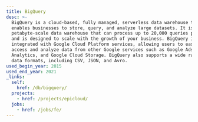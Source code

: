 ```yaml
---
title: BigQuery
desc: >-
  BigQuery is a cloud-based, fully managed, serverless data warehouse that
  enables businesses to store, query, and analyze large datasets. It is a
  petabyte-scale data warehouse that can process up to 20,000 queries per second
  and is designed to scale with the growth of your business. BigQuery is
  integrated with Google Cloud Platform services, allowing users to easily
  access and analyze data from other Google services such as Google Ads, Google
  Analytics, and Google Cloud Storage. BigQuery also supports a wide range of
  data formats, including CSV, JSON, and Avro.
used_begin_year: 2015
used_end_year: 2021
_links:
  self:
    href: /db/bigquery/
  projects:
    - href: /projects/epicloud/
  jobs:
    - href: /jobs/fe/
---
```

